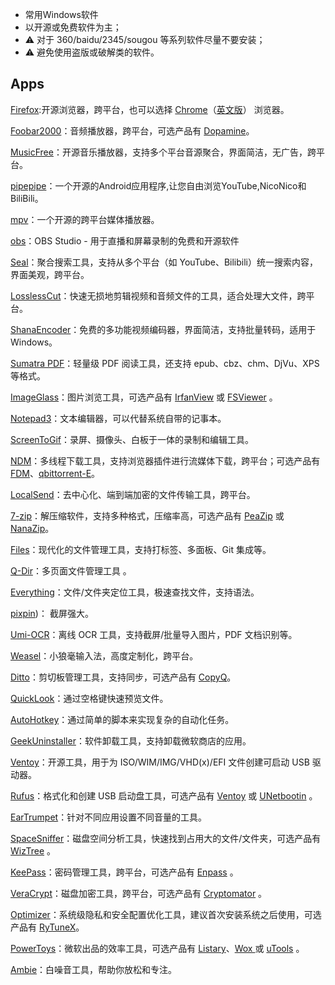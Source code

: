 - 常用Windows软件
- 以开源或免费软件为主；
- ⚠️ 对于 360/baidu/2345/sougou 等系列软件尽量不要安装；
- ⚠️ 避免使用盗版或破解类的软件。

## Apps

[Firefox](https://www.mozilla.org/zh-CN/firefox/all/desktop-release/):开源浏览器，跨平台，也可以选择 [Chrome](https://www.google.cn/intl/zh-CN/chrome/)（[英文版](https://www.google.com/intl/en_us/chrome/)） 浏览器。

[Foobar2000](https://www.foobar2000.org/)：音频播放器，跨平台，可选产品有 [Dopamine](https://github.com/digimezzo/dopamine)。

 [MusicFree](https://github.com/maotoumao/MusicFree)：开源音乐播放器，支持多个平台音源聚合，界面简洁，无广告，跨平台。

 [pipepipe]( https://github.com/InfinityLoop1308/PipePipe)：一个开源的Android应用程序,让您自由浏览YouTube,NicoNico和BiliBili。

 [mpv](https://github.com/mpv-player/mpv)：一个开源的跨平台媒体播放器。

  [obs]( https://github.com/obsproject/obs-studio)：OBS Studio - 用于直播和屏幕录制的免费和开源软件 

 [Seal](https://github.com/JunkFood02/Seal)：聚合搜索工具，支持从多个平台（如 YouTube、Bilibili）统一搜索内容，界面美观，跨平台。
 
 [LosslessCut](https://github.com/mifi/lossless-cut)：快速无损地剪辑视频和音频文件的工具，适合处理大文件，跨平台。
 
[ShanaEncoder](https://github.com/1265578519/ShanaEncoder)：免费的多功能视频编码器，界面简洁，支持批量转码，适用于 Windows。

[Sumatra PDF](https://www.sumatrapdfreader.org/free-pdf-reader)：轻量级 PDF 阅读工具，还支持 epub、cbz、chm、DjVu、XPS 等格式。

[ImageGlass](https://imageglass.org/)：图片浏览工具，可选产品有 [IrfanView](https://www.irfanview.com/) 或 [FSViewer](https://www.faststone.org/FSViewerDetail.htm) 。

[Notepad3](https://github.com/rizonesoft/Notepad3)：文本编辑器，可以代替系统自带的记事本。

[ScreenToGif](https://www.screentogif.com/)：录屏、摄像头、白板于一体的录制和编辑工具。

[NDM](https://www.neatdownloadmanager.com/index.php/en/)：多线程下载工具，支持浏览器插件进行流媒体下载，跨平台；可选产品有 [FDM](https://www.freedownloadmanager.org/zh/)、[qbittorrent-E](https://github.com/c0re100/qBittorrent-Enhanced-Edition)。



[LocalSend](https://localsend.org/zh-CN)：去中心化、端到端加密的文件传输工具，跨平台。

[7-zip](https://www.7-zip.org/)：解压缩软件，支持多种格式，压缩率高，可选产品有 [PeaZip](https://peazip.github.io/) 或 [NanaZip](https://github.com/M2Team/NanaZip)。

[Files](https://files.community/)：现代化的文件管理工具，支持打标签、多面板、Git 集成等。

[Q-Dir]( http://www.q-dir.com/)：多页面文件管理工具 。

[Everything](https://www.voidtools.com/zh-cn/)：文件/文件夹定位工具，极速查找文件，支持语法。

[pixpin](https://pixpin.cn/))： 截屏强大。

[Umi-OCR](https://github.com/hiroi-sora/Umi-OCR)：离线 OCR 工具，支持截屏/批量导入图片，PDF 文档识别等。

[Weasel](https://github.com/rime/weasel)：小狼毫输入法，高度定制化，跨平台。

[Ditto](https://ditto-cp.sourceforge.io/)：剪切板管理工具，支持同步，可选产品有 [CopyQ](https://github.com/hluk/CopyQ)。

[QuickLook](https://github.com/QL-Win/QuickLook)：通过空格键快速预览文件。

[AutoHotkey](https://www.autohotkey.com/)：通过简单的脚本来实现复杂的自动化任务。



[GeekUninstaller](https://geekuninstaller.com/)：软件卸载工具，支持卸载微软商店的应用。

[Ventoy](https://github.com/ventoy/Ventoy)：开源工具，用于为 ISO/WIM/IMG/VHD(x)/EFI 文件创建可启动 USB 驱动器。

[Rufus](https://rufus.ie/zh/)：格式化和创建 USB 启动盘工具，可选产品有 [Ventoy](https://www.ventoy.net/cn/) 或 [UNetbootin](https://unetbootin.github.io/) 。

[EarTrumpet](https://github.com/File-New-Project/EarTrumpet)：针对不同应用设置不同音量的工具。

[SpaceSniffer](http://www.uderzo.it/main_products/space_sniffer/index.html)：磁盘空间分析工具，快速找到占用大的文件/文件夹，可选产品有 [WizTree](https://wiztree.en.lo4d.com/windows) 。

[KeePass](https://keepass.info/download.html)：密码管理工具，跨平台，可选产品有 [Enpass](https://www.enpass.io/personal/) 。

[VeraCrypt](https://www.veracrypt.fr/en/Home.html)：磁盘加密工具，跨平台，可选产品有 [Cryptomator](https://github.com/cryptomator/cryptomator) 。

[Optimizer](https://github.com/hellzerg/optimizer)：系统级隐私和安全配置优化工具，建议首次安装系统之后使用，可选产品有 [RyTuneX](https://github.com/rayenghanmi/RyTuneX)。

[PowerToys](https://github.com/microsoft/PowerToys)：微软出品的效率工具，可选产品有 [Listary](https://www.listary.com/)、[Wox ](https://github.com/Wox-launcher/Wox) 或 [uTools](https://u.tools/) 。

[Ambie](https://github.com/jenius-apps/ambie)：白噪音工具，帮助你放松和专注。

 

